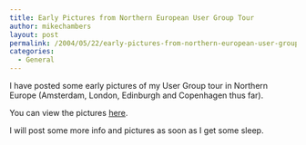```yaml
---
title: Early Pictures from Northern European User Group Tour
author: mikechambers
layout: post
permalink: /2004/05/22/early-pictures-from-northern-european-user-group-tour/
categories:
  - General
---
```



I have posted some early pictures of my User Group tour in Northern Europe (Amsterdam, London, Edinburgh and Copenhagen thus far).

You can view the pictures [here][1].

I will post some more info and pictures as soon as I get some sleep.

 [1]: http://mesh.typepad.com/photos/europe_may_2004/